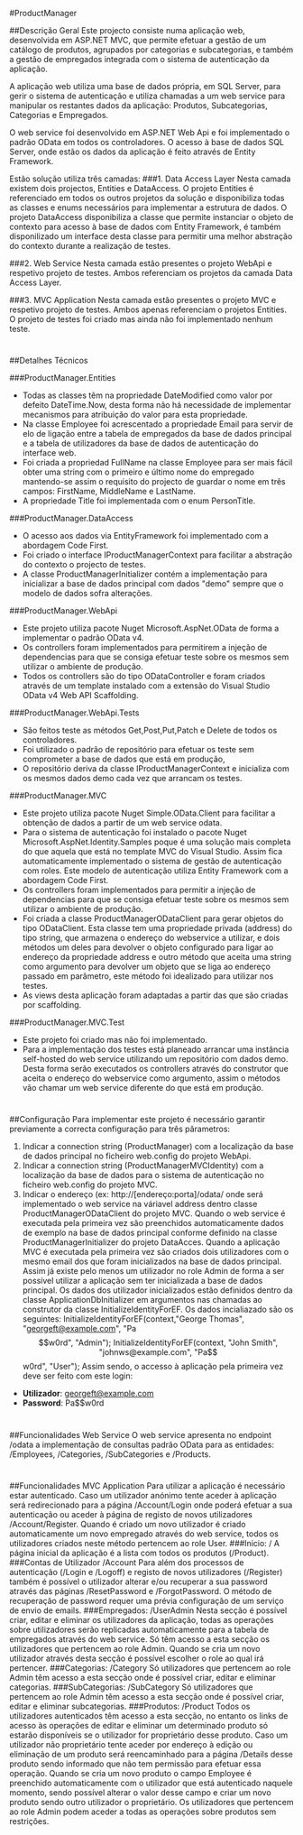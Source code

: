 #ProductManager

##Descrição Geral
Este projecto consiste numa aplicação web, desenvolvida em ASP.NET MVC, que permite efetuar a gestão de um catálogo de produtos, agrupados por categorias e subcategorias, e também a gestão de empregados integrada com o sistema de autenticação da aplicação.

A aplicação web utiliza uma base de dados própria, em SQL Server, para gerir o sistema de autenticação e utiliza chamadas a um web service para manipular os restantes dados da aplicação: Produtos, Subcategorias, Categorias e Empregados.

O web service foi desenvolvido em ASP.NET Web Api e foi implementado o padrão OData em todos os controladores. O acesso à base de dados SQL Server, onde estão os dados da aplicação é feito através de Entity Framework.

Estão solução utiliza três camadas:
###1. Data Access Layer
Nesta camada existem dois projectos, Entities e DataAccess. 
O projeto Entities é referenciado em todos os outros projetos da solução e disponibiliza todas as classes e enums necessários para implementar a estrutura de dados.
O projeto DataAccess disponibiliza a classe que permite instanciar o objeto de contexto para acesso à base de dados com Entity Framework, é também disponilizado um interface desta classe para permitir uma melhor abstração do contexto durante a realização de testes.

###2. Web Service
Nesta camada estão presentes o projeto WebApi e respetivo projeto de testes.
Ambos referenciam os projetos da camada Data Access Layer.

###3. MVC Application
Nesta camada estão presentes o projeto MVC e respetivo projeto de testes.
Ambos apenas referenciam o projetos Entities.
O projeto de testes foi criado mas ainda não foi implementado nenhum teste.

#    

##Detalhes Técnicos

###ProductManager.Entities
- Todas as classes têm na propriedade DateModified como valor por defeito DateTime.Now, desta forma não há necessidade de implementar mecanismos para atribuição do valor para esta propriedade.
- Na classe Employee foi acrescentado a propriedade Email para servir de elo de ligação entre a tabela de empregados da base de dados principal e a tabela de utilizadores da base de dados de autenticação do interface web.
- Foi criada a propriedad FullName na classe Employee para ser mais fácil obter uma string com o primeiro e último nome do empregado mantendo-se assim o requisito do projecto de guardar o nome em três campos: FirstName, MiddleName e LastName.
- A propriedade Title foi implementada com o enum PersonTitle.

###ProductManager.DataAccess
- O acesso aos dados via EntityFramework foi implementado com a abordagem Code First.
- Foi criado o interface IProductManagerContext para facilitar a abstração do contexto o projecto de testes.
- A classe ProductManagerInitializer contém a implementação para inicializar a base de dados principal com dados "demo" sempre que o modelo de dados sofra alterações.

###ProductManager.WebApi
- Este projeto utiliza pacote Nuget Microsoft.AspNet.OData de forma a implementar o padrão OData v4.
- Os controllers foram implementados para permitirem a injeção de dependencias para que se consiga efetuar teste sobre os mesmos sem utilizar o ambiente de produção.
- Todos os controllers são do tipo ODataController e foram criados através de um template instalado com a extensão do Visual Studio OData v4 Web API Scaffolding.

###ProductManager.WebApi.Tests
- São feitos teste as métodos Get,Post,Put,Patch e Delete de todos os controladores.
- Foi utilizado o padrão de repositório para efetuar os teste sem comprometer a base de dados que está em produção,
- O repositório deriva da classe IProductManagerContext e inicializa com os mesmos dados demo cada vez que arrancam os testes.

###ProductManager.MVC
- Este projeto utiliza pacote Nuget Simple.OData.Client para facilitar a obtenção de dados a partir de um web service odata.
- Para o sistema de autenticação foi instalado o pacote Nuget Microsoft.AspNet.Identity.Samples poque é uma solução mais completa do que aquela que está no template MVC do Visual Studio. Assim fica automaticamente implementado o sistema de gestão de autenticação com roles. Este modelo de autenticação utiliza Entity Framework com a abordagem Code First.
- Os controllers foram implementados para permitir a injeção de dependencias para que se consiga efetuar teste sobre os mesmos sem utilizar o ambiente de produção.
- Foi criada a classe ProductManagerODataClient para gerar objetos do tipo ODataClient. Esta classe tem uma propriedade privada (address) do tipo string, que armazena o endereço do webservice a utilizar, e dois métodos um deles para devolver o objeto configurado para ligar ao endereço da propriedade address e outro método que aceita uma string como argumento para devolver um objeto que se liga ao endereço passado em parâmetro, este método foi idealizado para utilizar nos testes.
- As views desta aplicação foram adaptadas a partir das que são criadas por scaffolding.

###ProductManager.MVC.Test
- Este projeto foi criado mas não foi implementado.
- Para a implementação dos testes está planeado arrancar uma instância self-hosted do web service utilizando um repositório com dados demo. Desta forma serão executados os controllers através do construtor que aceita o endereço do webservice como argumento, assim o métodos vão chamar um web service diferente do que está em produção.

#

##Configuração
Para implementar este projeto é necessário garantir previamente a correcta configuração para três pârametros:
1. Indicar a connection string (ProductManager) com a localização da base de dados principal no ficheiro web.config do projeto WebApi.
2. Indicar a connection string (ProductManagerMVCIdentity) com a localização da base de dados para o sistema de autenticação no ficheiro web.config do projeto MVC.
3. Indicar o endereço (ex: http://[endereço:porta]/odata/ onde será implementado o web service na váriavel address dentro classe ProductManagerODataClient do projeto MVC.
Quando o web service é executada pela primeira vez são preenchidos automaticamente dados de exemplo na base de dados principal conforme definido na classe ProductManagerInitializer do projeto DataAcces. 
Quando a aplicação MVC é executada pela primeira vez são criados dois utilizadores com o mesmo email dos que foram inicializados na base de dados principal. Assim já existe pelo menos um utilizador no role Admin de forma a ser possível utilizar a aplicação sem ter inicializada a base de dados principal.
Os dados dos utilizador inicializados estão definidos dentro da classe ApplicationDbInitializer em argumentos nas chamadas ao construtor da classe InitializeIdentityForEF. Os dados incialiazado são os seguintes:
	InitializeIdentityForEF(context,"George Thomas", "georgeft@example.com", "Pa$$w0rd", "Admin");
	InitializeIdentityForEF(context, "John Smith", "johnws@example.com", "Pa$$w0rd", "User");
Assim sendo, o accesso à aplicação pela primeira vez deve ser feito com este login:
- **Utilizador**: georgeft@example.com
- **Password**: Pa$$w0rd

#

##Funcionalidades Web Service
O web service apresenta no endpoint /odata a implementação de consultas padrão OData para as entidades: /Employees, /Categories, /SubCategories e /Products.

#

##Funcionalidades MVC Application
Para utilizar a aplicação é necessário estar autenticado. Caso um utilizador anónimo tente aceder à aplicação será redirecionado para a página /Account/Login onde poderá efetuar a sua autenticação ou aceder à página de registo de novos utilizadores /Account/Register. Quando é criado um novo utilizador é criado automaticamente um novo empregado através do web service, todos os utilizadores criados neste método pertencem ao role User.
###Inicio: /
A página inicial da aplicação é a lista com todos os produtos (/Product).
###Contas de Utilizador /Account
Para além dos processos de autenticação (/Login e /Logoff) e registo de novos utilizadores (/Register) também é possível o utilizador alterar e/ou recuperar a sua password através das páginas /ResetPassword e /ForgotPassword. O método de recuperação de password requer uma prévia configuração de um serviço de envio de emails.
###Empregados: /UserAdmin
Nesta secção é possível criar, editar e eliminar os utilizadores da aplicação, todas as operações sobre utilizadores serão replicadas automaticamente para a tabela de empregados através do web service. Só têm acesso a esta secção os utilizadores que pertencem ao role Admin. Quando se cria um novo utilizador através desta secção é possível escolher o role ao qual irá pertencer.
###Categorias: /Category
Só utilizadores que pertencem ao role Admin têm acesso a esta secção onde é possível criar, editar e eliminar categorias.
###SubCategorias: /SubCategory
Só utilizadores que pertencem ao role Admin têm acesso a esta secção onde é possível criar, editar e eliminar subcategorias.
###Produtos: /Product
Todos os utilizadores autenticados têm acesso a esta secção, no entanto os links de acesso às operações de editar e eliminar um determinado produto só estarão disponíveis se o utilizador for proprietário desse produto. Caso um utilizador não proprietário tente aceder por endereço à edição ou eliminação de um produto será reencaminhado para a página /Details desse produto sendo informado que não tem permissão para efetuar essa operação.
Quando se cria um novo produto o campo Employee é preenchido automaticamente com o utilizador que está autenticado naquele momento, sendo possível alterar o valor desse campo e criar um novo produto sendo outro utilizador o proprietário.
Os utilizadores que pertencem ao role Admin podem aceder a todas as operações sobre produtos sem restrições.